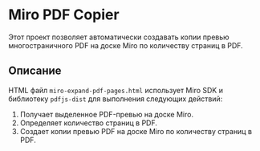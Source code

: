 # Miro PDF Copier

Этот проект позволяет автоматически создавать копии превью многостраничного PDF на доске Miro по количеству страниц в PDF.

## Описание

HTML файл `miro-expand-pdf-pages.html` использует Miro SDK и библиотеку `pdfjs-dist` для выполнения следующих действий:
1. Получает выделенное PDF-превью на доске Miro.
2. Определяет количество страниц в PDF.
3. Создает копии превью PDF на доске Miro по количеству страниц в PDF.
